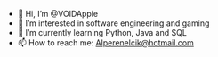 - 👋 Hi, I’m @VOIDAppie
- 👀 I’m interested in software engineering and gaming
- 🌱 I’m currently learning Python, Java and SQL
- 📫 How to reach me: Alperenelcik@hotmail.com

<!---
VOIDAppie/VOIDAppie is a ✨ special ✨ repository because its `README.md` (this file) appears on your GitHub profile.
You can click the Preview link to take a look at your changes.
--->
